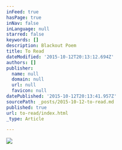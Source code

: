 ```yaml
---
inFeed: true
hasPage: true
inNav: false
inLanguage: null
starred: false
keywords: []
description: Blackout Poem
title: To Read
dateModified: '2015-10-12T20:13:12.694Z'
authors: []
publisher:
  name: null
  domain: null
  url: null
  favicon: null
datePublished: '2015-10-12T20:13:41.957Z'
sourcePath: _posts/2015-10-12-to-read.md
published: true
url: to-read/index.html
_type: Article

---
```

![](https://the-grid-user-content.s3-us-west-2.amazonaws.com/df2f102d-3bf0-4720-9aac-b73921a15d2f.jpg)